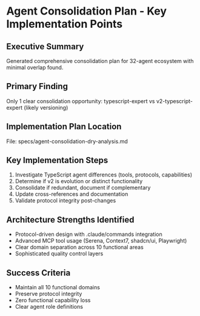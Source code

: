 # Agent Consolidation Plan - Key Implementation Points

## Executive Summary
Generated comprehensive consolidation plan for 32-agent ecosystem with minimal overlap found.

## Primary Finding
Only 1 clear consolidation opportunity: typescript-expert vs v2-typescript-expert (likely versioning)

## Implementation Plan Location
File: specs/agent-consolidation-dry-analysis.md

## Key Implementation Steps
1. Investigate TypeScript agent differences (tools, protocols, capabilities)
2. Determine if v2 is evolution or distinct functionality  
3. Consolidate if redundant, document if complementary
4. Update cross-references and documentation
5. Validate protocol integrity post-changes

## Architecture Strengths Identified
- Protocol-driven design with .claude/commands integration
- Advanced MCP tool usage (Serena, Context7, shadcn/ui, Playwright)
- Clear domain separation across 10 functional areas
- Sophisticated quality control layers

## Success Criteria
- Maintain all 10 functional domains
- Preserve protocol integrity
- Zero functional capability loss
- Clear agent role definitions